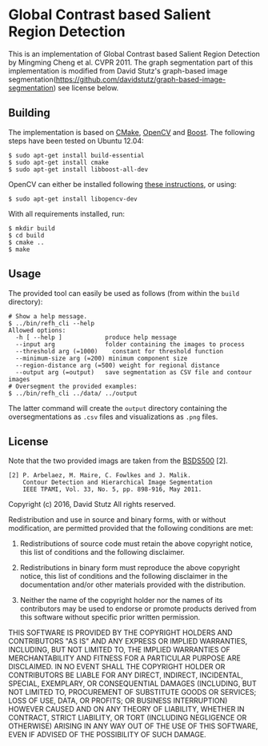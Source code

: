 # Global Contrast based Salient Region Detection

This is an implementation of Global Contrast based Salient Region Detection by Mingming Cheng et al. CVPR 2011. The graph segmentation part of this implementation is modified from David Stutz's graph-based image segmentation(https://github.com/davidstutz/graph-based-image-segmentation) see license below.

## Building

The implementation is based on [CMake](https://cmake.org/), [OpenCV](http://opencv.org/) and [Boost](http://www.boost.org/). The following steps have been tested on Ubuntu 12.04:

    $ sudo apt-get install build-essential
    $ sudo apt-get install cmake
    $ sudo apt-get install libboost-all-dev

OpenCV can either be installed following [these instructions](http://docs.opencv.org/2.4/doc/tutorials/introduction/linux_install/linux_install.html#linux-installation), or using:

    $ sudo apt-get install libopencv-dev

With all requirements installed, run:

    $ mkdir build
    $ cd build
    $ cmake ..
    $ make

## Usage

The provided tool can easily be used as follows (from within the `build` directory):

    # Show a help message.
    $ ../bin/refh_cli --help
    Allowed options:
      -h [ --help ]            produce help message
      --input arg              folder containing the images to process
      --threshold arg (=1000)    constant for threshold function
      --minimum-size arg (=200) minimum component size
      --region-distance arg (=500) weight for regional distance
      --output arg (=output)   save segmentation as CSV file and contour images
    # Oversegment the provided examples:
    $ ../bin/refh_cli ../data/ ../output

The latter command will create the `output` directory containing the oversegmentations as `.csv` files and visualizations as `.png` files.

## License

Note that the two provided imags are taken from the [BSDS500](https://www2.eecs.berkeley.edu/Research/Projects/CS/vision/grouping/resources.html) [2].

    [2] P. Arbelaez, M. Maire, C. Fowlkes and J. Malik.
        Contour Detection and Hierarchical Image Segmentation
        IEEE TPAMI, Vol. 33, No. 5, pp. 898-916, May 2011.

Copyright (c) 2016, David Stutz
All rights reserved.

Redistribution and use in source and binary forms, with or without modification, are permitted provided that the following conditions are met:

1. Redistributions of source code must retain the above copyright notice, this list of conditions and the following disclaimer.

2. Redistributions in binary form must reproduce the above copyright notice, this list of conditions and the following disclaimer in the documentation and/or other materials provided with the distribution.

3. Neither the name of the copyright holder nor the names of its contributors may be used to endorse or promote products derived from this software without specific prior written permission.

THIS SOFTWARE IS PROVIDED BY THE COPYRIGHT HOLDERS AND CONTRIBUTORS "AS IS" AND ANY EXPRESS OR IMPLIED WARRANTIES, INCLUDING, BUT NOT LIMITED TO, THE IMPLIED WARRANTIES OF MERCHANTABILITY AND FITNESS FOR A PARTICULAR PURPOSE ARE DISCLAIMED. IN NO EVENT SHALL THE COPYRIGHT HOLDER OR CONTRIBUTORS BE LIABLE FOR ANY DIRECT, INDIRECT, INCIDENTAL, SPECIAL, EXEMPLARY, OR CONSEQUENTIAL DAMAGES (INCLUDING, BUT NOT LIMITED TO, PROCUREMENT OF SUBSTITUTE GOODS OR SERVICES; LOSS OF USE, DATA, OR PROFITS; OR BUSINESS INTERRUPTION) HOWEVER CAUSED AND ON ANY THEORY OF LIABILITY, WHETHER IN CONTRACT, STRICT LIABILITY, OR TORT (INCLUDING NEGLIGENCE OR OTHERWISE) ARISING IN ANY WAY OUT OF THE USE OF THIS SOFTWARE, EVEN IF ADVISED OF THE POSSIBILITY OF SUCH DAMAGE.
